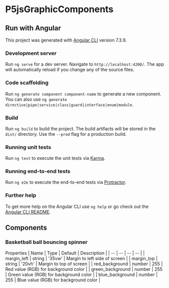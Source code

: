 # P5jsGraphicComponents

## Run with Angular
This project was generated with [Angular CLI](https://github.com/angular/angular-cli) version 7.3.9.

### Development server

Run `ng serve` for a dev server. Navigate to `http://localhost:4200/`. The app will automatically reload if you change any of the source files.

### Code scaffolding

Run `ng generate component component-name` to generate a new component. You can also use `ng generate directive|pipe|service|class|guard|interface|enum|module`.

### Build

Run `ng build` to build the project. The build artifacts will be stored in the `dist/` directory. Use the `--prod` flag for a production build.

### Running unit tests

Run `ng test` to execute the unit tests via [Karma](https://karma-runner.github.io).

### Running end-to-end tests

Run `ng e2e` to execute the end-to-end tests via [Protractor](http://www.protractortest.org/).

### Further help

To get more help on the Angular CLI use `ng help` or go check out the [Angular CLI README](https://github.com/angular/angular-cli/blob/master/README.md).

## Components

### Basketball ball bouncing spinner
Properties
| Name | Type | Default | Description |
| -- | -- | -- | -- |
| margin_left | string | '35vw' | Margin to left side of screen |
| margin_top | string | '20vh' | Margin to top of screen |
| red_background | number | 255 | Red value (RGB) for background color | 
| green_background | number | 255 | Green value (RGB) for background color |
| blue_background | number | 255 | Blue value (RGB) for background color | 

